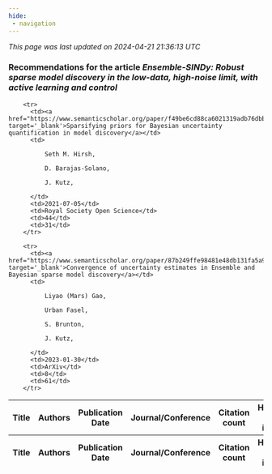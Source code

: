 ```yaml
---
hide:
 - navigation
---
```

<!DOCTYPE html>
<html lang="en">
<head>
  <meta charset="utf-8">
</head>

<body>
  <p>
  <i class="footer">This page was last updated on 2024-04-21 21:36:13 UTC</i>
  </p>
  

  <p>
  <h3>Recommendations for the article <i>Ensemble-SINDy: Robust sparse model discovery in the low-data, high-noise limit, with active learning and control</i></h3>
  <table id="table1" class="display" style="width:100%">
  <thead>
    <tr>
        <th>Title</th>
        <th>Authors</th>
        <th>Publication Date</th>
        <th>Journal/Conference</th>
        <th>Citation count</th>
        <th>Highest h-index</th>
    </tr>
  </thead>
  <tbody>
    
        <tr>
          <td><a href="https://www.semanticscholar.org/paper/f49be6cd88ca6021319adb76dbb76616457e04c0" target='_blank'>Sparsifying priors for Bayesian uncertainty quantification in model discovery</a></td>
          <td>
            
              Seth M. Hirsh,
            
              D. Barajas-Solano,
            
              J. Kutz,
            
          </td>
          <td>2021-07-05</td>
          <td>Royal Society Open Science</td>
          <td>44</td>
          <td>31</td>
        </tr>
    
        <tr>
          <td><a href="https://www.semanticscholar.org/paper/87b249ffe98481e48db131fa5a95e654aa53c97b" target='_blank'>Convergence of uncertainty estimates in Ensemble and Bayesian sparse model discovery</a></td>
          <td>
            
              Liyao (Mars) Gao,
            
              Urban Fasel,
            
              S. Brunton,
            
              J. Kutz,
            
          </td>
          <td>2023-01-30</td>
          <td>ArXiv</td>
          <td>8</td>
          <td>61</td>
        </tr>
    
  </tbody>
  <tfoot>
    <tr>
        <th>Title</th>
        <th>Authors</th>
        <th>Publication Date</th>
        <th>Journal/Conference</th>
        <th>Citation count</th>
        <th>Highest h-index</th>
    </tr>
  </tfoot>
  </table>
  </p>

</body>

<script>
var dataTableOptions = {
        initComplete: function () {
        this.api()
            .columns()
            .every(function () {
                let column = this;
 
                // Create select element
                let select = document.createElement('select');
                select.add(new Option(''));
                column.footer().replaceChildren(select);
 
                // Apply listener for user change in value
                select.addEventListener('change', function () {
                    column
                        .search(select.value, {exact: true})
                        .draw();
                });

                // keep the width of the select element same as the column
                select.style.width = '100%';
 
                // Add list of options
                column
                    .data()
                    .unique()
                    .sort()
                    .each(function (d, j) {
                        select.add(new Option(d));
                    });
            });
    },
    scrollX: true,
    scrollCollapse: true,
    paging: true,
    fixedColumns: true,
    // columnDefs: [
    //     {"className": "dt-center", "targets": "_all"},
    //     // set width for both columns 0 and 1 as 25%
    //     { width: '40%', targets: 4 }

    //   ],
    pageLength: 10,
    layout: {
        topStart: {
            buttons: ['copy', 'csv', 'excel', 'pdf', 'print']
        }
    }
  }
  new DataTable('#table1', dataTableOptions);
</script>
</html>